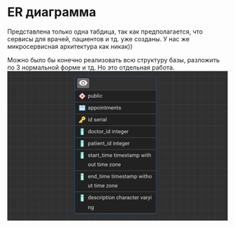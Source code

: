 # ER диаграмма

Представлена только одна табдица, так как предполагается, что сервисы для врачей, пациентов и тд. уже созданы. У нас же микросервисная архитектура как никак))

Можно было бы конечно реализовать всю структуру базы, разложить по 3 нормальной форме и тд. Но это отдельная работа.
![ERD.png](ERD.png)